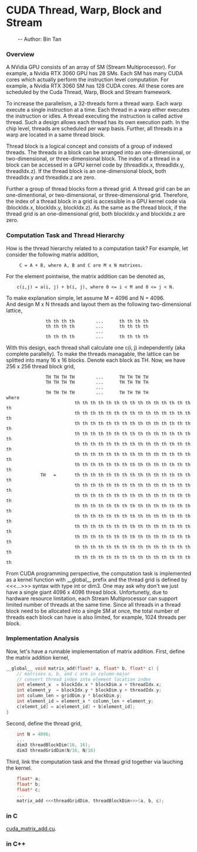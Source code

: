 # CUDA Thread, Warp, Block and Stream
&nbsp;&nbsp;&nbsp;&nbsp;&nbsp;&nbsp;&nbsp; -- Author: Bin Tan

### Overview
A NVidia GPU consists of an array of SM (Stream Multiprocessor). For example, a Nvidia RTX 3060 GPU has 28 SMs. 
Each SM has many CUDA cores which actually perform the instruction level computation. For example, a Nvidia RTX 3060 SM
has 128 CUDA cores. All these cores are scheduled by the Cuda Thread, Warp, Block and Stream framework. 

To increase the parallelism, a 32-threads form a thread warp. Each warp execute a single instruction at a time. Each thread
in a warp either executes the instruction or idles. A thread executing the instruction is called active thread. Such a design
allows each thread has its own execution path. In the chip level, threads are scheduled per warp basis. Further, all threads 
in a warp are located in a same thread block. 

Thread block is a logical concept and consists of a group of indexed threads. The threads in a block can be arranged into an 
one-dimensional, or two-dimensional, or three-dimensional block. The index of a thread in a block can be accessed in a GPU 
kernel code by (threadIdx.x, threadIdx.y, threadIdx.z). If the thread block is an one-dimensional block, both threadIdx.y and
threadIdx.z are zero. 

Further a group of thread blocks form a thread grid. A thread grid can be an one-dimentional, or two-dimensional, or
three-dimensional grid. Therefore, the index of a thread block in a grid is accessible in a GPU kernel code via (blockIdx.x,
blockIdx.y, blockIdx.z). As the same as the thread block, if the thread grid is an one-dimensional grid, both blockIdx.y and
blockIdx.z are zero.

### Computation Task and Thread Hierarchy
How is the thread hierarchy related to a computation task? For example, let consider the following matrix addition,

```
     C = A + B, where A, B and C are M x N matrixes.
```

For the element pointwise, the matrix addition can be denoted as,

```
    c(i,j) = a(i, j) + b(i, j), where 0 <= i < M and 0 <= j < N.
```

To make explanation simple, let assume M = 4096 and N = 4096.  
And design M x N threads and layout them as the following two-dimensional lattice, 
```
               th th th th        ...      th th th th
               th th th th        ...      th th th th
                                  ...
               th th th th        ...      th th th th
```
With this design, each thread shall calculate one c(i, j) independently (aka complete parallelly). 
To make the threads managable, the lattice can be splitted
into many 16 x 16 blocks. Denote each block as TH. Now, we have 256 x 256 thread block grid,
```
               TH TH TH TH        ...      TH TH TH TH
               TH TH TH TH        ...      TH TH TH TH
                                  ...
               TH TH TH TH        ...      TH TH TH TH
where
                          th th th th th th th th th th th th th th th th
                          th th th th th th th th th th th th th th th th
                          th th th th th th th th th th th th th th th th
                          th th th th th th th th th th th th th th th th
                          th th th th th th th th th th th th th th th th
                          th th th th th th th th th th th th th th th th
                          th th th th th th th th th th th th th th th th
             TH   =       th th th th th th th th th th th th th th th th
                          th th th th th th th th th th th th th th th th
                          th th th th th th th th th th th th th th th th
                          th th th th th th th th th th th th th th th th
                          th th th th th th th th th th th th th th th th
                          th th th th th th th th th th th th th th th th
                          th th th th th th th th th th th th th th th th
                          th th th th th th th th th th th th th th th th
                          th th th th th th th th th th th th th th th th
```

From CUDA programming perspective, the computation task is implemented as a kernel 
function with \_\_global\_\_ prefix and the thread grid is defined by <<<...>>> syntax with type int or dim3.
One may ask why don't we just have a single giant 4096 x 4096 thread block. Unfortunetly, due to hardware 
resource limitation, each Stream Multiprocessor can support limited number of threads at the same time. Since
all threads in a thread block need to be allocated into a single SM at once, the total number of threads each block
can have is also limited, for example, 1024 threads per block. 

### Implementation Analysis
Now, let's have a runnable implementation of matrix addition. First, define the matrix addition kernel,

```cpp
__global__ void matrix_add(float* a, float* b, float* c) {
    // matrixes a, b, and c are in column-major
    // convert thread index into element location index
    int element_x  = blockIdx.x * blockDim.x + threadIdx.x;
    int element_y  = blockIdx.y * blockDim.y + threadIdx.y;
    int column_len = gridDim.y * blockDim.y;
    int element_id = element_x * column_len + element_y;
    c[elemnt_id] = a[element_id] + b[element_id];
}
```

Second, define the thread grid,
```cpp
    int N = 4096;
    ...
    dim3 threadBlockDim(16, 16);
    dim3 threadGridDim(N/16, N/16)
```

Third, link the computation task and the thread grid together via lauching the kernel.
```cpp
    float* a;
    float* b;
    float* c;
    ...
    matrix_add <<<threadGridDim, threadBlockDim>>>(a, b, c);
```

### in C
[cuda_matrix_add.cu](./cuda_matrix_add.cu).

### in C++
